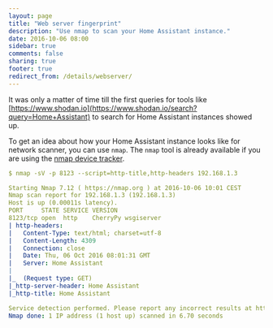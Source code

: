 ```yaml
---
layout: page
title: "Web server fingerprint"
description: "Use nmap to scan your Home Assistant instance."
date: 2016-10-06 08:00
sidebar: true
comments: false
sharing: true
footer: true
redirect_from: /details/webserver/
---
```


It was only a matter of time till the first queries for tools like [https://www.shodan.io](https://www.shodan.io/search?query=Home+Assistant) to search for Home Assistant instances showed up.

To get an idea about how your Home Assistant instance looks like for network scanner, you can use `nmap`. The `nmap` tool is already available if you are using the [nmap device tracker](/components/device_tracker/). 

```yaml
$ nmap -sV -p 8123 --script=http-title,http-headers 192.168.1.3

Starting Nmap 7.12 ( https://nmap.org ) at 2016-10-06 10:01 CEST
Nmap scan report for 192.168.1.3 (192.168.1.3)
Host is up (0.00011s latency).
PORT     STATE SERVICE VERSION
8123/tcp open  http    CherryPy wsgiserver
| http-headers: 
|   Content-Type: text/html; charset=utf-8
|   Content-Length: 4309
|   Connection: close
|   Date: Thu, 06 Oct 2016 08:01:31 GMT
|   Server: Home Assistant
|
|_  (Request type: GET)
|_http-server-header: Home Assistant
|_http-title: Home Assistant

Service detection performed. Please report any incorrect results at https://nmap.org/submit/ .
Nmap done: 1 IP address (1 host up) scanned in 6.70 seconds
```

